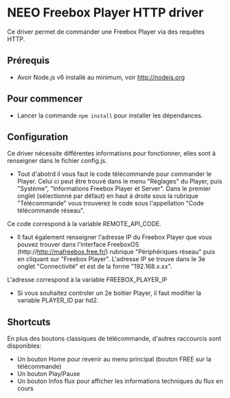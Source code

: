 # NEEO Freebox Player HTTP driver

Ce driver permet de commander une Freebox Player via des requêtes HTTP.

## Prérequis

* Avoir Node.js v6 installé au minimum, voir http://nodejs.org

## Pour commencer

* Lancer la commande `npm install` pour installer les dépendances.

## Configuration
Ce driver nécessite différentes informations pour fonctionner, elles sont à renseigner dans le fichier config.js. 

* Tout d'abotrd il vous faut le code télécommande pour commander le Player. Celui ci peut être trouvé dans le menu "Règlages" du Player, puis "Système", "Informations Freebox Player et Server". Dans le premier onglet (sélectionné par défaut) en haut à droite sous la rubrique "Télécommande" vous trouverez le code sous l'appellation "Code télécommande réseau".

Ce code correspond à la variable REMOTE_API_CODE.

* Il faut également renseigner l'adresse IP du Freebox Player que vous pouvez trouver dans l'interface FreeboxOS (http://http://mafreebox.free.fr/) rubrique "Périphériques réseau" puis en cliquant sur "Freebox Player". L'adresse IP se trouve dans le 3e onglet "Connectivité" et est de la forme "192.168.x.xx".

L'adresse correspond à la variable FREEBOX_PLAYER_IP 

* Si vous souhaitez controler un 2e boitier Player, il faut modifier la variable PLAYER_ID par hd2.

## Shortcuts
En plus des boutons classiques de télécommande, d'autres raccourcis sont disponibles: 
* Un bouton Home pour revenir au menu principal (bouton FREE sur la télécommande)
* Un bouton Play/Pause 
* Un bouton Infos flux pour afficher les informations techniques du flux en cours

